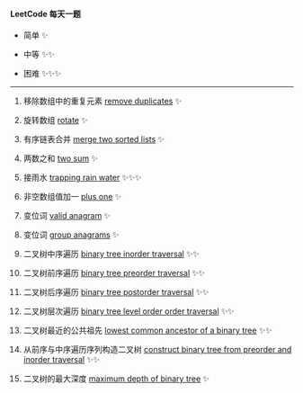 #### LeetCode 每天一题

* 简单 ✨ 

* 中等 ✨✨

* 困难 ✨✨✨ 

***

1. 移除数组中的重复元素 [remove duplicates](https://leetcode-cn.com/problems/remove-duplicates-from-sorted-array/) ✨

2. 旋转数组 [rotate](https://leetcode-cn.com/problems/rotate-array/) ✨
3. 有序链表合并 [merge two sorted lists](https://leetcode-cn.com/problems/merge-two-sorted-lists/) ✨
4. 两数之和 [two sum](https://leetcode-cn.com/problems/two-sum/) ✨
5. 接雨水 [trapping rain water](https://leetcode-cn.com/problems/trapping-rain-water/) ✨✨✨
6. 非空数组值加一 [plus one](https://leetcode-cn.com/problems/plus-one/) ✨
7. 变位词 [valid anagram](https://leetcode-cn.com/problems/valid-anagram/) ✨
8. 变位词 [group anagrams](https://leetcode-cn.com/problems/group-anagrams/) ✨
9. 二叉树中序遍历 [binary tree inorder traversal](https://leetcode-cn.com/problems/binary-tree-inorder-traversal/) ✨✨
10. 二叉树前序遍历 [binary tree preorder traversal](https://leetcode-cn.com/problems/binary-tree-preorder-traversal/) ✨✨
11. 二叉树后序遍历 [binary tree postorder traversal](https://leetcode-cn.com/problems/binary-tree-postorder-traversal/) ✨✨
12. 二叉树层次遍历 [binary tree level order order traversal](https://leetcode-cn.com/problems/binary-tree-level-order-traversal/) ✨✨
13. 二叉树最近的公共祖先 [lowest common ancestor of a binary tree](https://leetcode-cn.com/problems/lowest-common-ancestor-of-a-binary-tree/) ✨✨
14. 从前序与中序遍历序列构造二叉树 [construct binary tree from preorder and inorder traversal](https://leetcode-cn.com/problems/construct-binary-tree-from-preorder-and-inorder-traversal/) ✨✨
15. 二叉树的最大深度 [maximum depth of binary tree](https://leetcode-cn.com/problems/maximum-depth-of-binary-tree/) ✨
